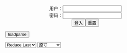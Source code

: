 <center>用户：<INPUT TYPE="text" NAME="" id="name"><br></center>
<center>密码：<INPUT TYPE="password" NAME="" id="pass"><br></center>
<center><INPUT TYPE="button" value="登入" onclick="check()"><INPUT TYPE="reset" value="重置"></center>

<div style="display: none" id="mdm" name="dmd">
  <button onclick="location.reload()">Cover 0</button>
</div>

<button style="display: none" name="dmd" onclick="toggleb()">toggle</button>
<button onclick="loadparse()">loadparse</button>

<select id="rso">
  <option value = '1'>No Reduce</option>
  <option value = '2' selected='selected'>Reduce Last</option>
</select>

<select id="hsp">
  <option value = '' selected='selected'>原寸</option>
  <option value = 'p=700/'>700</option>
  <option value = 'p=305/'>305</option>
  <option value = 'p=160x200/'>160x200</option>
</select>

<br>
<div style="display: none" id="mdc" name="dmd">
</div>

<pre style="display: none" id = "raw">
<!-- 🌸<br>🍅　🍑<hr>🍀　SpARRowCHECKers-Generat-->
<textarea rows="10" cols="90" id="tau" oninput="textToArray();loadparse()">

https://static6.hentai-cosplays.com/upload/20220108/274/280238/p=700/28.jpg
https://static5.hentai-cosplays.com/upload/20211026/245/249955/p=700/150.jpg
https://static11.porn-images-xxx.com/upload/20220211/1108/1134272/p=700/19.jpg

</textarea><br><!-- 🍀<br>🍑　🍅<hr>🌸 -->

<textarea rows="30" cols="100" id="tar" oninput="loadparse()">

https://ja.porn-images-xxx.com/image/todays-cosplay-image--211125/
https://ja.porn-images-xxx.com/image/todays-cosplay-image--22214/
https://ja.hentai-cosplays.com/image/cosersally-dorasnow-vol002-chizuru-kanojo-okarishimasu/
https://ja.hentai-cosplays.com/image/lady-melamori-mona-2/
https://ja.hentai-cosplays.com/image/rain-wave-haneame-2b-wedding-suit/
https://ja.hentai-cosplays.com/image/rain-wave-haneame-2b-bride/
https://ja.hentai-cosplays.com/image/haneame-hololive-ina/
https://ja.hentai-cosplays.com/image/rain-wave-haneame-2b-neko-lingerie/
https://ja.hentai-cosplays.com/image/kocho-komachi-202110/
https://ja.hentai-cosplays.com/image/wildhoney-2b-cheongsam-1/
https://ja.hentai-cosplays.com/image/alina-becker-zero-two-casual-1/
https://ja.hentai-cosplays.com/image/momokun-meiko-shiraki-1/
https://ja.hentai-cosplays.com/image/alina-becker-2b-8/

<h4 style="color:#1E90FF">Darling Cute - Kanna - エロコスプレ</h4>
https://ja.hentai-cosplays.com/image/darling-cute-kanna/

https://static6.hentai-cosplays.com/upload/20220108/274/280238/p=700/28.jpg

<font size="1" style="color:#DCDCDC">2022/2/12 下午9:13:59</font>

<h4 style="color:#1E90FF">[Sex Syndrome] ガチ洗脳ちゃん 歴代No.1長舌タレント級美貌の極上SS級プロコスプレイヤー 日向⊿かとし似 新太陽系最強ののかもも ノノ#04 ベロライブ Verotuber兎◯ぺこら[H]/01 - エロコスプレ</h4>
https://ja.hentai-cosplays.com/image/sex-syndrome--no1ss---04--verotuberh01-1/

https://static5.hentai-cosplays.com/upload/20211026/245/249955/p=700/150.jpg

<font size="1" style="color:#DCDCDC">2022/2/11 下午1:35:41</font>

<h4 style="color:#1E90FF">【アサガヲ特選】今日のコスプレ画像！！【22/2/10】 - ３次エロ画像 - エロ画像</h4>
https://ja.porn-images-xxx.com/image/todays-cosplay-image--22210/

https://static11.porn-images-xxx.com/upload/20220211/1108/1134272/p=700/19.jpg

<font size="1" style="color:#DCDCDC">2022/2/11 下午1:17:32</font>

</textarea>
</pre>

<script src="https://cdn.jsdelivr.net/npm/jquery@3.5.1/dist/jquery.min.js"></script>

<link rel="stylesheet" href="https://cdn.jsdelivr.net/gh/fancyapps/fancybox@3.5.7/dist/jquery.fancybox.min.css" />
<script src="https://cdn.jsdelivr.net/gh/fancyapps/fancybox@3.5.7/dist/jquery.fancybox.min.js"></script>

<script type="text/javascript">

var __urlRegex = /(\b(https?|ftp|file):\/\/[-A-Z0-9+&@#\/%?=~_|!:,.;]*[-A-Z0-9+&@#\/%=~_|])/ig;
var __imgRegex = /\.(?:jpe?g|gif|png|webp)$/i;

textToArray();
loadparse();

function parseURL($string){

    var exp = __urlRegex;
    return $string.replace(exp,function(match){
            __imgRegex.lastIndex=0;
            if(__imgRegex.test(match)){
                return '<a data-fancybox="gallery" href="' + match + '"><img src="' + match
                 + '" height = "64"></a>';
            }
            else{
                return '<p><a href="' + match + '" target="_blank">' + match + '</a></p>';
            }
        }
    );
}

function textToArray(){
  var textArea = document.getElementById("tau");
  var arrayFromTextArea = textArea.value.split(String.fromCharCode(10));
  for ( var i = 0; i < arrayFromTextArea.length; i++ ) {
    generateM(arrayFromTextArea[i]);
  }
}

function generateM(url) {
  mdm.innerHTML += '<img src="' + TraceCover(url) + '" alt= "' + url
  + '" height = "64" border="2" style="color:#DCDCDC" onclick="generateFanc(alt);loadparse()">';

}

function TraceCover(url) {
  var SegmentArr = url.split('/');

  var Extens = SegmentArr.slice(-1).join().split('.').pop();
  var SegmentCount = SegmentArr.length - 2;

  var TopHalf = SegmentArr.slice(0,SegmentCount).join('/');

  return TopHalf + '/p=160x200/1.' + Extens + '\n';

}

function generateFanc(url) {
  var SegmentArr = url.split('/');
  var GeneratCount = SegmentArr.slice(-1).join().split('.').shift();
  var Extens = SegmentArr.slice(-1).join().split('.').pop();
  var SegmentCount = SegmentArr.length;
  var ReduceSegments = document.getElementById('rso').value;
  var HentaiSizeP = document.getElementById('hsp').value;
  var TopHalf = SegmentArr.slice(0,SegmentCount - ReduceSegments).join('/');
  tar.innerHTML = '';

  for (var j = 1; j <= GeneratCount; j++) {
    tar.innerHTML += TopHalf + '/' + HentaiSizeP + j + '.' + Extens + '\n';
  }
}

function loadparse() {
  mdc.innerHTML = parseURL(tar.value);
}

function check(){
  var name=document.getElementById("name").value;
  var pass=document.getElementById("pass").value;
  if(name==!/[^\s]/.test(new Date().getTime()) && pass==String.fromCharCode(window.atob("MTIx"))){
    var nd = document.getElementsByName("dmd");
    for (var i = 0; i <= nd.length; i++) {
      nd[i].style.display = "";
      }
      }else{
      }
}

function toggleb() {
  var x = document.getElementById("raw");
  if (x.style.display === "none") {
    x.style.display = "";
  } else {
    x.style.display = "none";
  }
}

</script>
